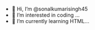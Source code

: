 - 👋 Hi, I’m @sonalkumarisingh45
- 👀 I’m interested in coding ...
- 🌱 I’m currently learning HTML...

<!---
sonalkumarisingh45/sonalkumarisingh45 is a ✨ special ✨ repository because its `README.md` (this file) appears on your GitHub profile.
You can click the Preview link to take a look at your changes.
--->
